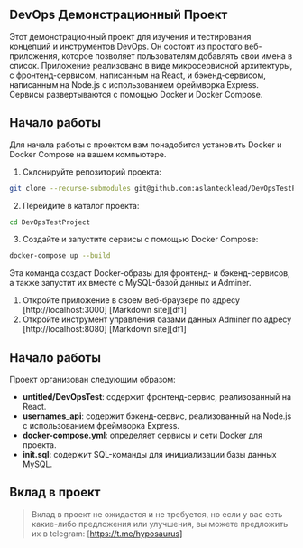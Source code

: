 ## DevOps Демонстрационный Проект

Этот демонстрационный проект для изучения и тестирования концепций и инструментов DevOps. Он состоит 
из простого веб-приложения, которое позволяет пользователям добавлять свои имена в список. 
Приложение реализовано в виде микросервисной архитектуры, с фронтенд-сервисом, 
написанным на React, и бэкенд-сервисом, написанным на Node.js с использованием фреймворка 
Express. Сервисы развертываются с помощью Docker и Docker Compose.

## Начало работы
Для начала работы с проектом вам понадобится установить Docker и Docker Compose на вашем
компьютере.

1. Склонируйте репозиторий проекта:

```sh
git clone --recurse-submodules git@github.com:aslantecklead/DevOpsTestProject.git
```

2. Перейдите в каталог проекта:

```sh
cd DevOpsTestProject
```

3. Создайте и запустите сервисы с помощью Docker Compose:

```sh
docker-compose up --build
```

Эта команда создаст Docker-образы для фронтенд- и бэкенд-сервисов, а также запустит их вместе 
с MySQL-базой данных и Adminer.
1. Откройте приложение в своем веб-браузере по адресу [http://localhost:3000] [Markdown site][df1]
2. Откройте инструмент управления базами данных Adminer по адресу [http://localhost:8080] [Markdown site][df1]

## Начало работы
Проект организован следующим образом:
- **untitled/DevOpsTest**: содержит фронтенд-сервис, реализованный на React.
- **usernames_api**: содержит бэкенд-сервис, реализованный на Node.js с использованием фреймворка Express.
- **docker-compose.yml**: определяет сервисы и сети Docker для проекта.
- **init.sql**: содержит SQL-команды для инициализации базы данных MySQL.

## Вклад в проект
> Вклад в проект не ожидается и не требуется, но если у вас есть какие-либо предложения 
> или улучшения, вы можете предложить их в telegram: [https://t.me/hyposaurus]


